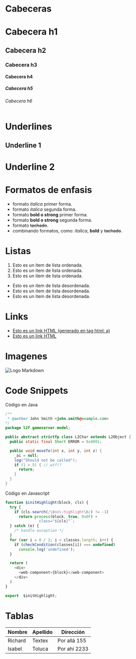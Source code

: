 # Cabeceras
# Cabecera h1
## Cabecera h2
### Cabecera h3
#### Cabecera h4
##### Cabecera h5
###### Cabecera h6<br><br>
# Underlines
Underline 1
-----------

Underline 2
===========

# Formatos de enfasis
- formato *italica* primer forma.
- formato _italica_ segunda forma.
- formato **bold o strong** primer forma.
- formato __bold o strong__ segunda forma.
- formato ~~tachado~~.
- combinando formatos, como: *italica*, **bold** y ~~tachado~~.

# Listas
1. Esto es un item de lista ordenada.
2. Esto es un item de lista ordenada.
3. Esto es un item de lista ordenada.
- Esto es un item de lista desordenada.
- Esto es un item de lista desordenada.
- Esto es un item de lista desordenada.

# Links
- <a href="http://www.google.com">Esto es un link HTML (generado en tag html: a)</a>
- [Esto es un link HTML](http://www.google.com)

# Imagenes
![Logo Markdown](https://geekytheory.com/content/images/size/w2000/2014/03/markdown.png)

# Code Snippets
Código en Java
```Java
/**
 * @author John Smith <john.smith@example.com>
*/
package l2f.gameserver.model;

public abstract strictfp class L2Char extends L2Object {
  public static final Short ERROR = 0x0001;

  public void moveTo(int x, int y, int z) {
    _ai = null;
    log("Should not be called");
    if (1 > 5) { // wtf!?
      return;
    }
  }
}
```
Código en Javascript
```Javascript
function $initHighlight(block, cls) {
  try {
    if (cls.search(/\bno\-highlight\b/) != -1)
      return process(block, true, 0x0F) +
             ` class="${cls}"`;
  } catch (e) {
    /* handle exception */
  }
  for (var i = 0 / 2; i < classes.length; i++) {
    if (checkCondition(classes[i]) === undefined)
      console.log('undefined');
  }

  return (
    <div>
      <web-component>{block}</web-component>
    </div>
  )
}

export  $initHighlight;
```

# Tablas
| Nombre | Apellido | Dirección |
| ------ | -------- | --------- |
| Richard | Textex | Por allá 155 |
| Isabel | Toluca | Por ahí 2233 |

